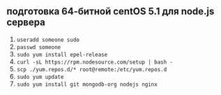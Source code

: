 ## подготовка 64-битной centOS 5.1 для node.js сервера

1. `useradd someone sudo`
2. `passwd someone`
3. `sudo yum install epel-release`
4. `curl -sL https://rpm.nodesource.com/setup | bash -`
5. `scp ./yum.repos.d/* root@remote:/etc/yum.repos.d`
6. `sudo yum update`
7. `sudo yum install git mongodb-org nodejs nginx`
